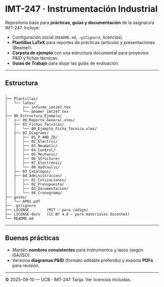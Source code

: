 # IMT-247 · Instrumentación Industrial

Repositorio base para **prácticas, guías y documentación** de la asignatura IMT-247.
Incluye:
- Configuración inicial (`README.md`, `.gitignore`, licencias).
- **Plantillas LaTeX** para reportes de prácticas (artículo) y presentaciones (Beamer).
- **Carpeta de ejemplo** con una estructura documental para proyectos P&ID y fichas técnicas.
- **Guías de Trabajo** para alojar las guías de evaluación.

---

## Estructura

```
.
├── Plantillas/
│   └── latex/
│       ├── informe_imt247.tex
│       └── beamer_imt247.tex
├── 00_Estructura_Ejemplo/
│   ├── 00_Reporte_General.xlms/
│   ├── 01_Fichas_Tecnicas/
│   │   └── 00_Ejemplo_Ficha_Tecnica.xlms/
│   ├── 02_Diagrams/
│   │   ├── 01_P_AND_ID/
│   │   ├── 02_Electric/
│   │   ├── 03_Neumatic/
│   │   ├── 04_Control/
│   │   ├── 05_Mechanic/
│   │   ├── 06_Structure/
│   │   ├── 07_Electronic/
│   │   └── 08_Hydraulic/
│   ├── 03_Catalogos/
│   ├── 04_Administracion/
│   │   ├── 01_Cotizaciones/
│   │   ├── 02_Presupuesto/
│   │   ├── 03_Documentacion/
│   │   └── 04_Cronograma/
├── guias/
│   └── APN1.pdf
├── .gitignore
├── LICENSE        (MIT — para código)
├── LICENSE-docs   (CC BY 4.0 — para materiales docentes)
└── README.md
```

---

## Buenas prácticas
- Mantén **nombres consistentes** para instrumentos y lazos (según ISA/ISO).
- Versiona **diagramas P&ID** (formato editable preferido) y exporta **PDFs** para revisión.

---

© 2025-09-10 — UCB · IMT-247 Tarija. Ver licencias incluidas.
